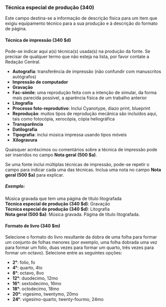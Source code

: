 ### Técnica especial de produção (340)
Este campo destina-se a informação de descrição física para um item que exigiu equipamento técnico para a sua produção e à descrição do formato de página.

#### Técnica de impressão (340 $d)

Pode-se indicar aqui a(s) técnica(s) usada(s) na produção da fonte. Se precisar de qualquer termo que não esteja na lista, por favor contate a Redação Central.

- **Autografia**: transferência de impressão (não confundir com manuscritos autógrafos)
- **Impressão de computador**
- **Gravação**
- **Fac-símile**: uma reprodução feita com a intenção de simular, da forma mais parecida possível, a aparência física de um trabalho anterior
- **Litografia**
- **Processo foto-reprodutivo**: Inclui Cyanotype, diazo print, blueprint
- **Reprodução**: muitos tipos de reprodução mecânica são incluídos aqui, tais como fotocópia,  xerocópia, cópia heliográfica
- **Transparência**
- **Datilografia**
- **Tipografia**: inclui música impressa usando tipos móveis
- **Xilogravura**  

Quaisquer acréscimos ou comentários sobre a técnica de impressão pode ser inseridos no campo **Nota geral** **(500 $a)**.

Se uma fonte inclui múltiplas técnicas de impressão, pode-se repetir o campo para indicar cada uma das técnicas. Inclua uma nota no campo **Nota geral (500 $a)** para explicar.

##### Exemplo:  
Música gravada que tem uma página de título litografada  
**Técnica especial de produção (340 $d)**: Gravação  
**Técnica especial de produção (340 $d)**: Litografia  
**Nota geral (500 $a)**: Música gravada. Página de título litografada.



#### Formato de livro (340 $m)
Selecione o formato do livro resultante da dobra de uma folha para formar um conjunto de folhas menores (por exemplo, uma folha dobrada uma vez para formar um folio, duas vezes para formar um quarto, três vezes para formar um octavo). Selecione entre as seguintes opções:  

- **2°**: folio, fo  
- **4°**: quarto, 4to
- **8°**: octavo, 8vo
- **12°**: duodecimo, 12mo
- **16°**: sextodecimo, 16mo
- **18°**: octodecimo, 18mo
- **20°**: vigesimo, twentymo, 20mo
- **24°**: vigesimo-quarto, twenty-fourmo, 24mo
